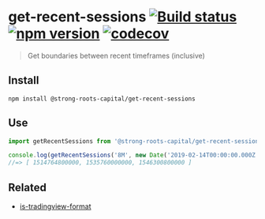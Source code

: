 # get-recent-sessions [![Build status](https://travis-ci.org/strong-roots-capital/get-recent-sessions.svg?branch=master)](https://travis-ci.org/strong-roots-capital/get-recent-sessions) [![npm version](https://img.shields.io/npm/v/@strong-roots-capital/get-recent-sessions.svg)](https://npmjs.org/package/@strong-roots-capital/get-recent-sessions) [![codecov](https://codecov.io/gh/strong-roots-capital/get-recent-sessions/branch/master/graph/badge.svg)](https://codecov.io/gh/strong-roots-capital/get-recent-sessions)

> Get boundaries between recent timeframes (inclusive)

## Install

``` shell
npm install @strong-roots-capital/get-recent-sessions
```

## Use

``` typescript
import getRecentSessions from '@strong-roots-capital/get-recent-sessions'

console.log(getRecentSessions('8M', new Date('2019-02-14T00:00:00.000Z'))
//=> [ 1514764800000, 1535760000000, 1546300800000 ]
```

## Related

- [is-tradingview-format](https://github.com/strong-roots-capital/is-tradingview-format)
